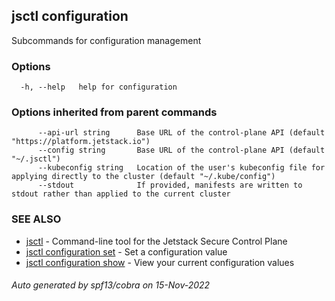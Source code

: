 ## jsctl configuration

Subcommands for configuration management

### Options

```
  -h, --help   help for configuration
```

### Options inherited from parent commands

```
      --api-url string      Base URL of the control-plane API (default "https://platform.jetstack.io")
      --config string       Base URL of the control-plane API (default "~/.jsctl")
      --kubeconfig string   Location of the user's kubeconfig file for applying directly to the cluster (default "~/.kube/config")
      --stdout              If provided, manifests are written to stdout rather than applied to the current cluster
```

### SEE ALSO

* [jsctl](jsctl.md)	 - Command-line tool for the Jetstack Secure Control Plane
* [jsctl configuration set](jsctl_configuration_set.md)	 - Set a configuration value
* [jsctl configuration show](jsctl_configuration_show.md)	 - View your current configuration values

###### Auto generated by spf13/cobra on 15-Nov-2022

